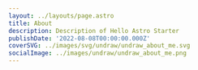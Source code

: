 ```yaml
---
layout: ../layouts/page.astro
title: About
description: Description of Hello Astro Starter
publishDate: '2022-08-08T00:00:00.000Z'
coverSVG: ../images/svg/undraw/undraw_about_me.svg
socialImage: ../images/undraw/undraw_about_me.png
---
```


